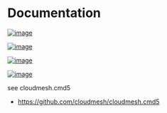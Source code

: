 Documentation
=============


[![image](https://img.shields.io/travis/TankerHQ/cloudmesh-progress.svg?branch=main)](https://travis-ci.org/TankerHQ/cloudmesn-progress)

[![image](https://img.shields.io/pypi/pyversions/cloudmesh-progress.svg)](https://pypi.org/project/cloudmesh-progress)

[![image](https://img.shields.io/pypi/v/cloudmesh-progress.svg)](https://pypi.org/project/cloudmesh-progress/)

[![image](https://img.shields.io/github/license/TankerHQ/python-cloudmesh-progress.svg)](https://github.com/TankerHQ/python-cloudmesh-progress/blob/main/LICENSE)

see cloudmesh.cmd5

* https://github.com/cloudmesh/cloudmesh.cmd5
